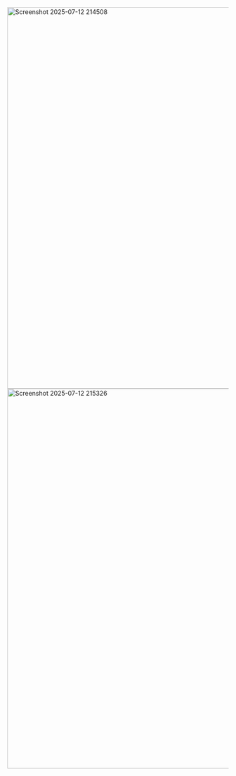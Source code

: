 <img width="1919" height="868" alt="Screenshot 2025-07-12 214508" src="https://github.com/user-attachments/assets/0895134d-9bcb-4c2f-8549-ca178e232c01" />
<img width="1919" height="865" alt="Screenshot 2025-07-12 215326" src="https://github.com/user-attachments/assets/636c07e8-e0b8-457f-8a8a-6312128a6325" />
